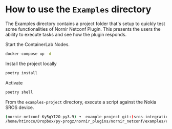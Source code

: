 # How to use the `Examples` directory

The Examples directory contains a project folder that's setup to quickly test some functionalities of Nornir Netconf Plugin. This presents the users the ability to execute tasks and see how the plugin responds.

Start the ContainerLab Nodes.

```bash
docker-compose up -d
```

Install the project locally

```bash
poetry install
```

Activate

```bash
poetry shell
```

From the `examples-project` directory, execute a script against the Nokia SROS device.

```bash
(nornir-netconf-Ky5gYI2O-py3.9) ➜  example-project git:(sros-integration) ✗ pwd
/home/htinoco/Dropbox/py-progz/nornir_plugins/nornir_netconf/examples/example-project
```
